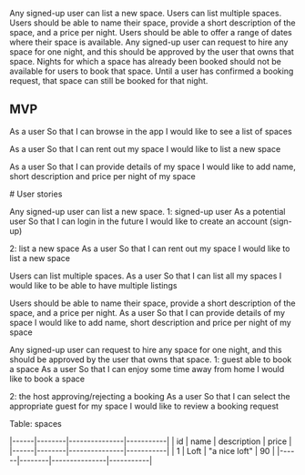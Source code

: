 Any signed-up user can list a new space.
Users can list multiple spaces.
Users should be able to name their space, provide a short description of the space, and a price per night.
Users should be able to offer a range of dates where their space is available.
Any signed-up user can request to hire any space for one night, and this should be approved by the user that owns that space.
Nights for which a space has already been booked should not be available for users to book that space.
Until a user has confirmed a booking request, that space can still be booked for that night.

## MVP

  As a user
  So that I can browse in the app
  I would like to see a list of spaces
 
  As a user
  So that I can rent out my space
  I would like to list a new space
  
  As a user
  So that I can provide details of my space
  I would like to add name, short description and price per night of my space

# User stories

Any signed-up user can list a new space.
1: signed-up user
  As a potential user
  So that I can login in the future
  I would like to create an account (sign-up)

2: list a new space
  As a user
  So that I can rent out my space
  I would like to list a new space
  
Users can list multiple spaces.
  As a user
  So that I can list all my spaces
  I would like to be able to have multiple listings
  
Users should be able to name their space, provide a short description of the space, and a price per night.
  As a user
  So that I can provide details of my space
  I would like to add name, short description and price per night of my space
  
Any signed-up user can request to hire any space for one night, and this should be approved by the user that owns that space.
1: guest able to book a space
  As a user
  So that I can enjoy some time away from home
  I would like to book a space

2: the host approving/rejecting a booking
  As a user
  So that I can select the appropriate guest for my space
  I would like to review a booking request


Table: spaces

|------|--------|---------------|-----------|
|  id  |  name  |  description  |   price   |
|------|--------|---------------|-----------|
|  1   |  Loft  | "a nice loft" |     90    |
|------|--------|---------------|-----------|


